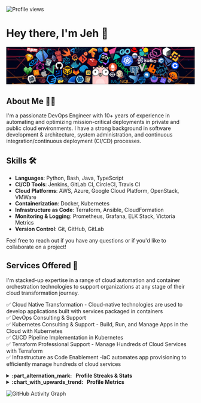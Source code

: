![Profile views](https://komarev.com/ghpvc/?username=Jeh1928) 

# Hey there, I'm Jeh 👋

![Header](./header_1.png)

## About Me 🧑‍💻
I'm a passionate DevOps Engineer with 10+ years of experience in automating and optimizing mission-critical deployments in private and public cloud environments. I have a strong background in software development & architecture, system administration, and continuous integration/continuous deployment (CI/CD) processes.

## Skills 🛠️
- **Languages**: Python, Bash, Java, TypeScript
- **CI/CD Tools**: Jenkins, GitLab CI, CircleCI, Travis CI
- **Cloud Platforms**: AWS, Azure, Google Cloud Platform, OpenStack, VMWare
- **Containerization**: Docker, Kubernetes
- **Infrastructure as Code**: Terraform, Ansible, CloudFormation
- **Monitoring & Logging**: Prometheus, Grafana, ELK Stack, Victoria Metrics
- **Version Control**: Git, GitHub, GitLab

Feel free to reach out if you have any questions or if you'd like to collaborate on a project!

## Services Offered 📣

I'm stacked-up expertise in a range of cloud automation and container orchestration technologies to support organizations at any stage of their cloud transformation journey.

 :white_check_mark: Cloud Native Transformation - Cloud-native technologies are used to develop applications built with services packaged in containers <br>
 :white_check_mark: DevOps Consulting & Support <br>
 :white_check_mark: Kubernetes Consulting & Support - Build, Run, and Manage Apps in the Cloud with Kubernetes <br>
 :white_check_mark: CI/CD Pipeline Implementation in Kubernetes <br>
 :white_check_mark: Terraform Professional Support - Manage Hundreds of Cloud Services with Terraform <br>
 :white_check_mark: Infrastructure as Code Enablement -IaC automates app provisioning to efficiently manage hundreds of cloud services <br>
 
<details>
  <summary><b>:part_alternation_mark: &nbsp;&nbsp;Profile Streaks & Stats</b></summary>

![GitHub Stats](https://github-readme-stats.vercel.app/api?username=Jeh1928&show_icons=true&theme=synthwave)
[![GitHub Streak](https://github-readme-streak-stats.herokuapp.com?user=Jeh1928&theme=sea&hide_border=true)](https://git.io/streak-stats)

</details>

<details>
  <summary><b>:chart_with_upwards_trend: &nbsp;&nbsp;Profile Metrics</b></summary>

![GitHub Metrics](https://metrics.lecoq.io/Jeh1928?template=classic&base.indepth=true&base.hireable=true&base=header%2C%20activity%2C%20community%2C%20repositories%2C%20metadata&base.indepth=true&base.hireable=true&base.skip=false&config.timezone=Asia%2FCalcutta)

</details>

![GitHub Activity Graph](https://github-readme-activity-graph.vercel.app/graph?username=Jeh1928)

